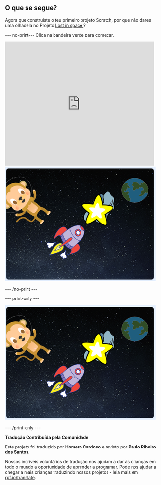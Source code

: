 ## O que se segue?

Agora que construiste o teu primeiro projeto Scratch, por que não dares uma olhadela no Projeto [ Lost in space ](https://projects.raspberrypi.org/pt-PT/projects/lost-in-space?utm_source=pathway&utm_medium=whatnext&utm_campaign=projects)?

--- no-print--- Clica na bandeira verde para começar.

<div class="scratch-preview">
  <iframe allowtransparency="true" width="485" height="402" src="https://scratch.mit.edu/projects/embed/276873231/?autostart=false" frameborder="0" scrolling="no"></iframe>
  <img src="images/space-final.png">
</div>

--- /no-print ---

--- print-only ---

![Projeto concluído](images/space-final.png)

--- /print-only ---


**Tradução Contribuída pela Comunidade**

Este projeto foi traduzido por **Homero Cardoso** e revisto por **Paulo Ribeiro dos Santos**.

Nossos incríveis voluntários de tradução nos ajudam a dar às crianças em todo o mundo a oportunidade de aprender a programar. Pode nos ajudar a chegar a mais crianças traduzindo nossos projetos - leia mais em [rpf.io/translate](https://rpf.io/translate).